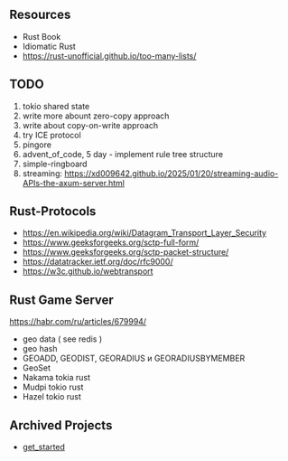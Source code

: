 ## Resources

* Rust Book
* Idiomatic Rust
* https://rust-unofficial.github.io/too-many-lists/

## TODO

1. tokio shared state
2. write more abount zero-copy approach
3. write about copy-on-write approach
4. try ICE protocol
5. pingore
6. advent_of_code, 5 day - implement rule tree structure
7. simple-ringboard
8. streaming:
  https://xd009642.github.io/2025/01/20/streaming-audio-APIs-the-axum-server.html

## Rust-Protocols

- https://en.wikipedia.org/wiki/Datagram_Transport_Layer_Security
- https://www.geeksforgeeks.org/sctp-full-form/
- https://www.geeksforgeeks.org/sctp-packet-structure/
- https://datatracker.ietf.org/doc/rfc9000/
- https://w3c.github.io/webtransport

## Rust Game Server

https://habr.com/ru/articles/679994/

- geo data ( see redis )
- geo hash
- GEOADD, GEODIST, GEORADIUS и GEORADIUSBYMEMBER
- GeoSet
- Nakama tokia rust
- Mudpi tokio rust
- Hazel tokio rust

## Archived Projects

- [get_started](./get_started)
